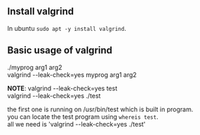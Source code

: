 ## Install valgrind
In ubuntu `sudo apt -y install valgrind`.

## Basic usage of valgrind
./myprog arg1 arg2  
valgrind --leak-check=yes myprog arg1 arg2  

**NOTE**:
valgrind --leak-check=yes test  
valgrind --leak-check=yes ./test  
  
the first one is running on /usr/bin/test which is built in program.  
you can locate the test program using `whereis test`.  
all we need is 'valgrind --leak-check=yes ./test'  
